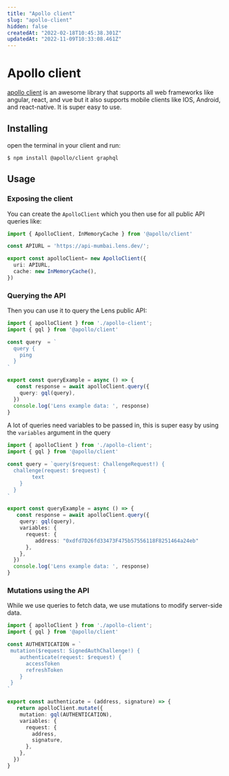 ```yaml
---
title: "Apollo client"
slug: "apollo-client"
hidden: false
createdAt: "2022-02-18T10:45:38.301Z"
updatedAt: "2022-11-09T10:33:08.461Z"
---
```

# Apollo client

[apollo client](https://www.apollographql.com/docs/) is an awesome library that supports all web frameworks like angular, react, and vue but it also supports mobile clients like IOS, Android, and react-native. It is super easy to use.

## Installing

open the terminal in your client and run:

```shell
$ npm install @apollo/client graphql
```



## Usage

### Exposing the client

You can create the `ApolloClient` which you then use for all public API queries like:

```typescript
import { ApolloClient, InMemoryCache } from '@apollo/client'

const APIURL = 'https://api-mumbai.lens.dev/';

export const apolloClient= new ApolloClient({
  uri: APIURL,
  cache: new InMemoryCache(),
})
```



### Querying the API

Then you can use it to query the Lens public API:

```typescript
import { apolloClient } from './apollo-client';
import { gql } from '@apollo/client'

const query  = `
  query {
    ping
  }
`

export const queryExample = async () => {
   const response = await apolloClient.query({
    query: gql(query),
  })
  console.log('Lens example data: ', response)
}
```



A lot of queries need variables to be passed in, this is super easy by using the `variables` argument in the query

```typescript
import { apolloClient } from './apollo-client';
import { gql } from '@apollo/client'

const query = `query($request: ChallengeRequest!) {
  challenge(request: $request) {
        text
    }
  }
`

export const queryExample = async () => {
   const response = await apolloClient.query({
    query: gql(query),
    variables: {
      request: {
         address: "0xdfd7D26fd33473F475b57556118F8251464a24eb"
      },
    },
  })
  console.log('Lens example data: ', response)
}
```



### Mutations using the API

While we use queries to fetch data, we use mutations to modify server-side data.

```typescript
import { apolloClient } from './apollo-client';
import { gql } from '@apollo/client'

const AUTHENTICATION = `
 mutation($request: SignedAuthChallenge!) { 
    authenticate(request: $request) {
      accessToken
      refreshToken
    }
 }
`

export const authenticate = (address, signature) => {
   return apolloClient.mutate({
    mutation: gql(AUTHENTICATION),
    variables: {
      request: {
        address,
        signature,
      },
    },
  })
}
```